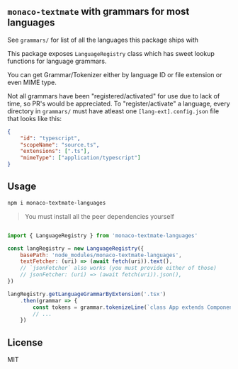 ## `monaco-textmate` with grammars for most languages

See `grammars/` for list of all the languages this package ships with

This package exposes `LanguageRegistry` class which has sweet lookup functions for language grammars.

You can get Grammar/Tokenizer either by language ID or file extension or even MIME type.

Not all grammars have been "registered/activated" for use due to lack of time, so PR's would be appreciated. To "register/activate" a language,
every directory in `grammars/` must have atleast one `[lang-ext].config.json` file that looks like this:

```json
{
    "id": "typescript",
    "scopeName": "source.ts",
    "extensions": [".ts"],
    "mimeType": ["application/typescript"]
}
```

## Usage

```bash
npm i monaco-textmate-languages
```

> You must install all the peer dependencies yourself

```javascript

import { LanguageRegistry } from 'monaco-textmate-languages'

const langRegistry = new LanguageRegistry({
    basePath: 'node_modules/monaco-textmate-languages',
    textFetcher: (uri) => (await fetch(uri)).text(),
    // `jsonFetcher` also works (you must provide either of those)
    // jsonFetcher: (uri) => (await fetch(uri)).json(),
})

langRegistry.getLanguageGrammarByExtension('.tsx')
    .then(grammar => {
        const tokens = grammar.tokenizeLine(`class App extends Component {}`)
        // ...
    })

```

## License

MIT
